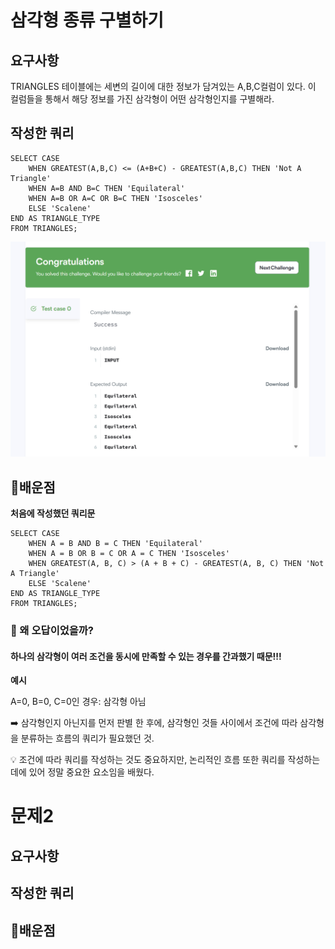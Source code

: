 # 삼각형 종류 구별하기
## 요구사항
TRIANGLES 테이블에는 세변의 길이에 대한 정보가 담겨있는 A,B,C컬럼이 있다. 이 컬럼들을 통해서 해당 정보를 가진 삼각형이 어떤 삼각형인지를 구별해라.


## 작성한 쿼리
```MYSQL
SELECT CASE
    WHEN GREATEST(A,B,C) <= (A+B+C) - GREATEST(A,B,C) THEN 'Not A Triangle'
    WHEN A=B AND B=C THEN 'Equilateral'
    WHEN A=B OR A=C OR B=C THEN 'Isosceles'
    ELSE 'Scalene'
END AS TRIANGLE_TYPE
FROM TRIANGLES;
```


![alt text](../image/삼각형구별문제.png)
## 🌱배운점

**처음에 작성했던 쿼리문**
```MYSQL
SELECT CASE 
    WHEN A = B AND B = C THEN 'Equilateral'
    WHEN A = B OR B = C OR A = C THEN 'Isosceles'
    WHEN GREATEST(A, B, C) > (A + B + C) - GREATEST(A, B, C) THEN 'Not A Triangle'
    ELSE 'Scalene'
END AS TRIANGLE_TYPE
FROM TRIANGLES;
```

### 🔎 왜 오답이었을까?

#### 하나의 삼각형이 여러 조건을 동시에 만족할 수 있는 경우를 간과했기 때문!!!

**예시**

A=0, B=0, C=0인 경우: 삼각형 아님

➡️ 삼각형인지 아닌지를 먼저 판별 한 후에, 삼각형인 것들 사이에서 조건에 따라 삼각형을 분류하는 흐름의 쿼리가 필요했던 것. 


💡 조건에 따라 쿼리를 작성하는 것도 중요하지만, 논리적인 흐름 또한 쿼리를 작성하는 데에 있어 정말 중요한 요소임을 배웠다.



# 문제2

## 요구사항
## 작성한 쿼리
## 🌱배운점